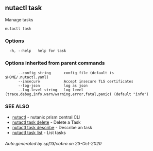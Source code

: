 ## nutactl task

Manage tasks

```
nutactl task
```

### Options

```
  -h, --help   help for task
```

### Options inherited from parent commands

```
      --config string      config file (default is $HOME/.nutactl.yaml)
      --insecure           Accept insecure TLS certificates
      --log-json           log as json
      --log-level string   log level (trace,debug,info,warn/warning,error,fatal,panic) (default "info")
```

### SEE ALSO

* [nutactl](nutactl.md)	 - nutanix prism central CLI
* [nutactl task delete](nutactl_task_delete.md)	 - Delete a Task
* [nutactl task describe](nutactl_task_describe.md)	 - Describe an task
* [nutactl task list](nutactl_task_list.md)	 - List tasks

###### Auto generated by spf13/cobra on 23-Oct-2020
